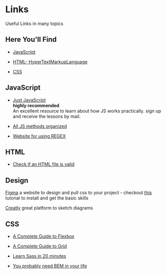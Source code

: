 # Links
Useful Links  in many topics

## Here You'll Find

* [JavaScript](#JavaScript)

* [HTML- HyperTextMarkupLanguage](#html)

* [CSS](#css)

## JavaScript
* [Just JavaScript](https://justjavascript.com/)  
__highly recommended__  
An excellent resource to learn about how JS works practically. sign up and receive the lessons by mail.

* [All JS methods organized](https://overapi.com/javascript)

* [Website for using REGEX](https://www.rexegg.com/regex-quickstart.html)

## HTML
* [Check if an HTML file is valid](https://validator.w3.org/#validate_by_input)

## Design 
[Figma](https://www.figma.com/) 
a website to design and pull css to your project - checkout [this](https://www.youtube.com/watch?v=4W4LvJnNegA&t=2037s) tutorial to install and get the basic skills

[Creatly](https://creately.com/) 
great platform to sketch diagrams 

## CSS
* [A Complete Guide to Flexbox](https://css-tricks.com/snippets/css/a-guide-to-flexbox/)

* [A Complete Guide to Grid](https://css-tricks.com/snippets/css/complete-guide-grid/)

* [Learn Sass in 20 minutes](https://www.youtube.com/watch?v=Zz6eOVaaelI&t=558s)

* [You probably need BEM in your life](https://www.youtube.com/watch?v=er1JEDuPbZQ&t=826s)
